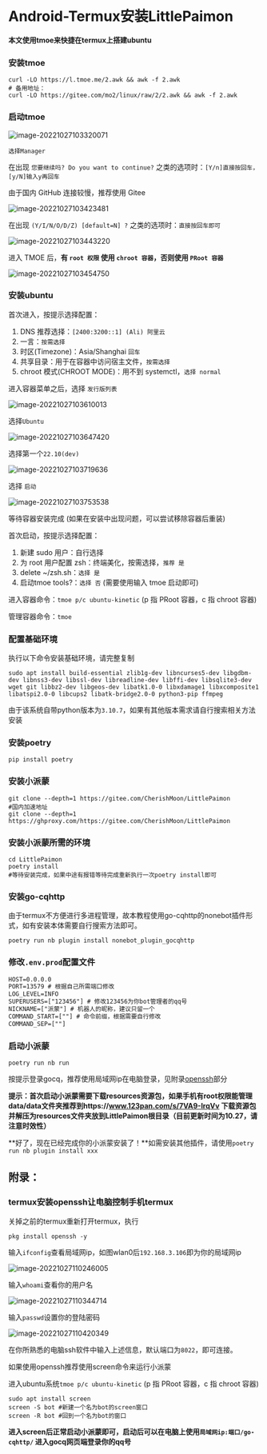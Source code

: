# Android-Termux安装LittlePaimon

**本文使用tmoe来快捷在termux上搭建ubuntu**

### 安装tmoe

```
curl -LO https://l.tmoe.me/2.awk && awk -f 2.awk
# 备用地址：
curl -LO https://gitee.com/mo2/linux/raw/2/2.awk && awk -f 2.awk
```

### 启动tmoe

![image-20221027103320071](https://github.com/forchannot/selfmarkdown/blob/main/img/image-20221027103320071.png)

`选择Manager`

在出现 `您要继续吗? Do you want to continue?` 之类的选项时：`[Y/n]直接按回车，[y/N]输入y再回车`

由于国内 GitHub 连接较慢，推荐使用 Gitee

![image-20221027103423481](https://github.com/forchannot/selfmarkdown/blob/main/img/image-20221027103423481.png)

在出现 `(Y/I/N/O/D/Z) [default=N] ?` 之类的选项时：`直接按回车即可`

![image-20221027103443220](https://github.com/forchannot/selfmarkdown/blob/main/img/image-20221027103443220.png)

进入 TMOE 后，**有 `root 权限` 使用 `chroot 容器`，否则使用 `PRoot 容器`**

![image-20221027103454750](https://github.com/forchannot/selfmarkdown/blob/main/img/image-20221027103454750.png)

### 安装ubuntu

首次进入，按提示选择配置：

1. DNS 推荐选择：`[2400:3200::1] (Ali) 阿里云`
2. 一言：`按需选择`
3. 时区(Timezone)：Asia/Shanghai `回车`
4. 共享目录：用于在容器中访问宿主文件，`按需选择`
5. chroot 模式(CHROOT MODE)：用不到 systemctl，`选择 normal`

进入容器菜单之后，选择 `发行版列表`

![image-20221027103610013](https://github.com/forchannot/selfmarkdown/blob/main/img/image-20221027103610013.png)

选择`Ubuntu`

![image-20221027103647420](https://github.com/forchannot/selfmarkdown/blob/main/img/image-20221027103647420.png)

选择第一个`22.10(dev)`

![image-20221027103719636](https://github.com/forchannot/selfmarkdown/blob/main/img/image-20221027103719636.png)

选择 `启动`

![image-20221027103753538](https://github.com/forchannot/selfmarkdown/blob/main/img/image-20221027103753538.png)

等待容器安装完成 (如果在安装中出现问题，可以尝试移除容器后重装)

首次启动，按提示选择配置：

1. 新建 sudo 用户：自行选择
2. 为 root 用户配置 zsh：终端美化，按需选择，`推荐 是`
3. delete ~/zsh.sh：`选择 是`
4. 启动tmoe tools?：`选择 否` (需要使用输入 tmoe 启动即可)

进入容器命令：`tmoe p/c ubuntu-kinetic` (p 指 PRoot 容器，c 指 chroot 容器)

管理容器命令：`tmoe`

### 配置基础环境

执行以下命令安装基础环境，请完整复制

```
sudo apt install build-essential zlib1g-dev libncurses5-dev libgdbm-dev libnss3-dev libssl-dev libreadline-dev libffi-dev libsqlite3-dev wget git libbz2-dev libgeos-dev libatk1.0-0 libxdamage1 libxcomposite1 libatspi2.0-0 libcups2 libatk-bridge2.0-0 python3-pip ffmpeg
```

由于该系统自带python版本为`3.10.7`，如果有其他版本需求请自行搜索相关方法安装

### 安装poetry

```
pip install poetry
```

### 安装小派蒙

```
git clone --depth=1 https://gitee.com/CherishMoon/LittlePaimon
#国内加速地址
git clone --depth=1 https://ghproxy.com/https://gitee.com/CherishMoon/LittlePaimon
```

### 安装小派蒙所需的环境

```
cd LittlePaimon
poetry install
#等待安装完成，如果中途有报错等待完成重新执行一次poetry install即可
```

### 安装go-cqhttp

由于termux不方便进行多进程管理，故本教程使用go-cqhttp的nonebot插件形式，如有安装本体需要自行搜索方法即可。

```
poetry run nb plugin install nonebot_plugin_gocqhttp
```

### 修改`.env.prod`配置文件

```txt
HOST=0.0.0.0
PORT=13579 # 根据自己所需端口修改
LOG_LEVEL=INFO
SUPERUSERS=["123456"] # 修改123456为你bot管理者的qq号
NICKNAME=["派蒙"] # 机器人的昵称，建议只留一个
COMMAND_START=[""] # 命令前缀，根据需要自行修改
COMMAND_SEP=[""]
```

### 启动小派蒙

```
poetry run nb run
```

按提示登录gocq，推荐使用局域网ip在电脑登录，见附录[openssh](#termux安装openssh让电脑控制手机termux)部分

**提示：首次启动小派蒙需要下载resources资源包，如果手机有root权限能管理data/data文件夹推荐到https://www.123pan.com/s/7VA9-IrqVv 下载资源包并解压为resources文件夹放到LittlePaimon根目录（目前更新时间为10.27，请注意时效性）**

**好了，现在已经完成你的小派蒙安装了！**如需安装其他插件，请使用`poetry run nb plugin install xxx`



## 附录：

### termux安装openssh让电脑控制手机termux

关掉之前的termux重新打开termux，执行

```shell
pkg install openssh -y 
```

输入`ifconfig`查看局域网ip，如图wlan0后`192.168.3.106`即为你的局域网ip

![image-20221027110246005](https://github.com/forchannot/selfmarkdown/blob/main/img/image-20221027110246005.png)

输入`whoami`查看你的用户名

![image-20221027110344714](https://github.com/forchannot/selfmarkdown/blob/main/img/image-20221027110344714.png)

输入`passwd`设置你的登陆密码

![image-20221027110420349](https://github.com/forchannot/selfmarkdown/blob/main/img/image-20221027110420349.png)

在你所熟悉的电脑ssh软件中输入上述信息，默认端口为`8022`，即可连接。

如果使用openssh推荐使用screen命令来运行小派蒙

进入ubuntu系统`tmoe p/c ubuntu-kinetic` (p 指 PRoot 容器，c 指 chroot 容器)

```
sudo apt install screen
screen -S bot #新建一个名为bot的screen窗口
screen -R bot #回到一个名为bot的窗口
```

**进入screen后正常启动小派蒙即可，启动后可以在电脑上使用`局域网ip:端口/go-cqhttp/` 进入gocq网页端登录你的qq号**